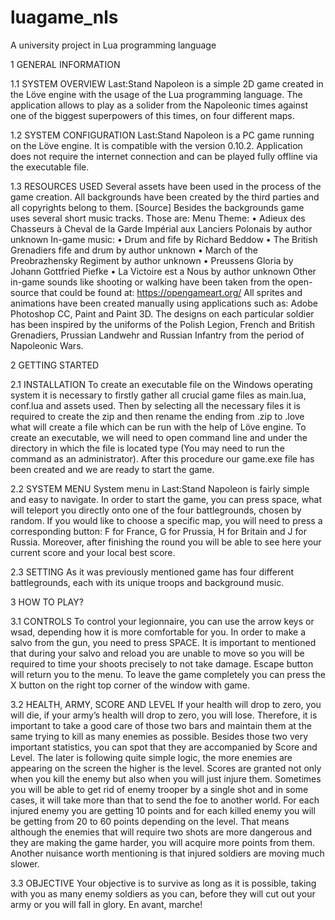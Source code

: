 # luagame_nls
A university project in Lua programming language

1	GENERAL INFORMATION

1.1	SYSTEM OVERVIEW
Last:Stand Napoleon is a simple 2D game created in the Löve engine with the usage of the Lua programming language. The application allows to play as a solider from the Napoleonic times against one of the biggest superpowers of this times, on four different maps. 

1.2	SYSTEM CONFIGURATION
Last:Stand Napoleon is a PC game running on the Löve engine. It is compatible with the version 0.10.2. Application does not require the internet connection and can be played fully offline via the executable file. 

1.3	RESOURCES USED
Several assets have been used in the process of the game creation. All backgrounds have been created by the third parties and all copyrights belong to them. 
[Source]
Besides the backgrounds game uses several short music tracks. Those are:
Menu Theme:
•	Adieux des Chasseurs à Cheval de la Garde Impérial aux Lanciers Polonais by author unknown
In-game music:
•	Drum and fife by Richard Beddow 
•	The British Grenadiers fife and drum by author unknown
•	March of the Preobrazhensky Regiment by author unknown
•	Preussens Gloria by Johann Gottfried Piefke
•	La Victoire est a Nous by author unknown
Other in-game sounds like shooting or walking have been taken from the open-source that could be found at: https://opengameart.org/
All sprites and animations have been created manually using applications such as: Adobe Photoshop CC, Paint and Paint 3D. 
The designs on each particular soldier has been inspired by the uniforms of the Polish Legion, French and British Grenadiers, Prussian Landwehr and Russian Infantry from the period of Napoleonic Wars. 

2	GETTING STARTED

2.1	INSTALLATION
To create an executable file on the Windows operating system it is necessary to firstly gather all crucial game files as main.lua, conf.lua and assets used. Then by selecting all the necessary files it is required to create the zip and then rename the ending from .zip to .love what will create a file which can be run with the help of Löve engine. 
To create an executable, we will need to open command line and under the directory in which the file is located type (You may need to run the command as an administrator). After this procedure our game.exe file has been created and we are ready to start the game. 

2.2	SYSTEM MENU
System menu in Last:Stand Napoleon is fairly simple and easy to navigate. In order to start the game, you can press space, what will teleport you directly onto one of the four battlegrounds, chosen by random. If you would like to choose a specific map, you will need to press a corresponding button: F for France, G for Prussia, H for Britain and J for Russia.
Moreover, after finishing the round you will be able to see here your current score and your local best score.

2.3	SETTING
As it was previously mentioned game has four different battlegrounds, each with its unique troops and background music. 

3	HOW TO PLAY?

3.1	CONTROLS
 To control your legionnaire, you can use the arrow keys or wsad, depending how it is more comfortable for you. In order to make a salvo from the gun, you need to press SPACE. 
It is important to mentioned that during your salvo and reload you are unable to move so you will be required to time your shoots precisely to not take damage. 
Escape button will return you to the menu. To leave the game completely you can press the X button on the right top corner of the window with game. 

3.2	HEALTH, ARMY, SCORE AND LEVEL
If your health will drop to zero, you will die, if your army’s health will drop to zero, you will lose. Therefore, it is important to take a good care of those two bars and maintain them at the same trying to kill as many enemies as possible. Besides those two very important statistics, you can spot that they are accompanied by Score and Level. The later is following quite simple logic, the more enemies are appearing on the screen the higher is the level. 
Scores are granted not only when you kill the enemy but also when you will just injure them. Sometimes you will be able to get rid of enemy trooper by a single shot and in some cases, it will take more than that to send the foe to another world. For each injured enemy you are getting 10 points and for each killed enemy you will be getting from 20 to 60 points depending on the level. That means although the enemies that will require two shots are more dangerous and they are making the game harder, you will acquire more points from them. Another nuisance worth mentioning is that injured soldiers are moving much slower. 

3.3	OBJECTIVE
Your objective is to survive as long as it is possible, taking with you as many enemy soldiers as you can, before they will cut out your army or you will fall in glory. En avant, marche!
